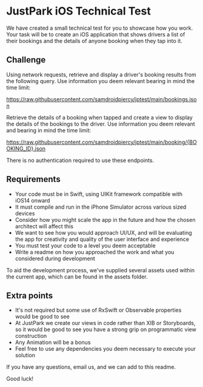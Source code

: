 JustPark iOS Technical Test
===========================

We have created a small technical test for you to showcase how you work. Your task will be to create an iOS application that shows drivers a list of their bookings and the details of anyone booking when they tap into it.

Challenge
---------

Using network requests, retrieve and display a driver's booking results from the following query. Use information you deem relevant bearing in mind the time limit:

https://raw.githubusercontent.com/samdroidpiercy/jptest/main/bookings.json

Retrieve the details of a booking when tapped and create a view to display the details of the bookings to the driver. Use information you deem relevant and bearing in mind the time limit:

https://raw.githubusercontent.com/samdroidpiercy/jptest/main/booking/{BOOKING_ID}.json

There is no authentication required to use these endpoints.

Requirements
------------
- Your code must be in Swift, using UIKit framework compatible with iOS14 onward
- It must compile and run in the iPhone Simulator across various sized devices
- Consider how you might scale the app in the future and how the chosen architect will affect this
- We want to see how you would approach UI/UX, and will be evaluating the app for creativity and quality of the user interface and experience
- You must test your code to a level you deem acceptable
- Write a readme on how you approached the work and what you considered during development

To aid the development process, we've supplied several assets used within the current app, which can be found in the assets folder.


Extra points
------------
- It's not required but some use of RxSwift or Observable properties would be good to see
- At JustPark we create our views in code rather than XIB or Storyboards, so it would be good to see you have a strong grip on programmatic view construction
- Any Animation will be a bonus
- Feel free to use any dependencies you deem necessary to execute your solution

If you have any questions, email us, and we can add to this readme.

Good luck!

